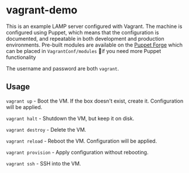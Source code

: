 vagrant-demo
============

This is an example LAMP server configured with Vagrant. The machine is configured using Puppet, which means that the configuration is documented, and repeatable in both development and production environments. Pre-built modules are available on the [Puppet Forge](http://forge.puppetlabs.com/) which can be placed in ``VagrantConf/modules`` if you need more Puppet functionality

The username and password are both ``vagrant``.

## Usage

``vagrant up`` - Boot the VM. If the box doesn't exist, create it. Configuration will be applied.

``vagrant halt`` - Shutdown the VM, but keep it on disk.

``vagrant destroy`` - Delete the VM.

``vagrant reload`` - Reboot the VM. Configuration will be applied.

``vagrant provision`` - Apply configuration without rebooting.

``vagrant ssh`` - SSH into the VM.